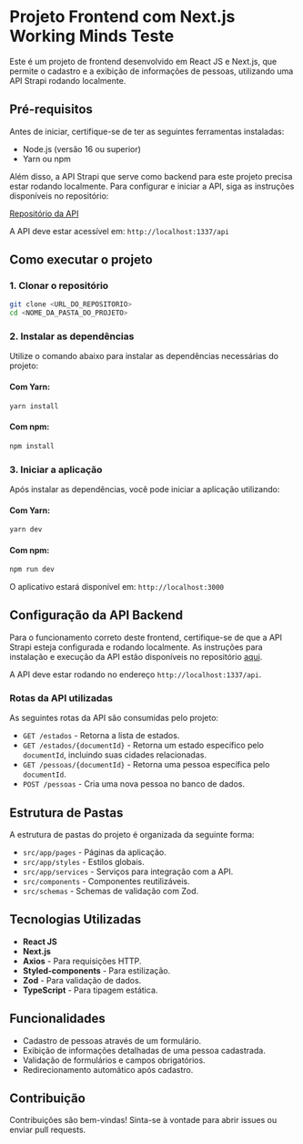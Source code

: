 # Projeto Frontend com Next.js Working Minds Teste

Este é um projeto de frontend desenvolvido em React JS e Next.js, que permite o cadastro e a exibição de informações de pessoas, utilizando uma API Strapi rodando localmente.

## Pré-requisitos

Antes de iniciar, certifique-se de ter as seguintes ferramentas instaladas:

- Node.js (versão 16 ou superior)
- Yarn ou npm

Além disso, a API Strapi que serve como backend para este projeto precisa estar rodando localmente. Para configurar e iniciar a API, siga as instruções disponíveis no repositório:

[Repositório da API](https://github.com/JUorlando/teste-wkm)

A API deve estar acessível em: `http://localhost:1337/api`

## Como executar o projeto

### 1. Clonar o repositório

```bash
git clone <URL_DO_REPOSITORIO>
cd <NOME_DA_PASTA_DO_PROJETO>
```

### 2. Instalar as dependências

Utilize o comando abaixo para instalar as dependências necessárias do projeto:

#### Com Yarn:

```bash
yarn install
```

#### Com npm:

```bash
npm install
```

### 3. Iniciar a aplicação

Após instalar as dependências, você pode iniciar a aplicação utilizando:

#### Com Yarn:

```bash
yarn dev
```

#### Com npm:

```bash
npm run dev
```

O aplicativo estará disponível em: `http://localhost:3000`

## Configuração da API Backend

Para o funcionamento correto deste frontend, certifique-se de que a API Strapi esteja configurada e rodando localmente. As instruções para instalação e execução da API estão disponíveis no repositório [aqui](https://github.com/JUorlando/teste-wkm).

A API deve estar rodando no endereço `http://localhost:1337/api`.

### Rotas da API utilizadas

As seguintes rotas da API são consumidas pelo projeto:

- `GET /estados` - Retorna a lista de estados.
- `GET /estados/{documentId}` - Retorna um estado específico pelo `documentId`, incluindo suas cidades relacionadas.
- `GET /pessoas/{documentId}` - Retorna uma pessoa específica pelo `documentId`.
- `POST /pessoas` - Cria uma nova pessoa no banco de dados.

## Estrutura de Pastas

A estrutura de pastas do projeto é organizada da seguinte forma:

- `src/app/pages` - Páginas da aplicação.
- `src/app/styles` - Estilos globais.
- `src/app/services` - Serviços para integração com a API.
- `src/components` - Componentes reutilizáveis.
- `src/schemas` - Schemas de validação com Zod.

## Tecnologias Utilizadas

- **React JS**
- **Next.js**
- **Axios** - Para requisições HTTP.
- **Styled-components** - Para estilização.
- **Zod** - Para validação de dados.
- **TypeScript** - Para tipagem estática.

## Funcionalidades

- Cadastro de pessoas através de um formulário.
- Exibição de informações detalhadas de uma pessoa cadastrada.
- Validação de formulários e campos obrigatórios.
- Redirecionamento automático após cadastro.

## Contribuição

Contribuições são bem-vindas! Sinta-se à vontade para abrir issues ou enviar pull requests.
